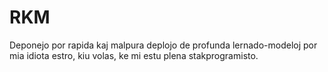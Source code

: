 # RKM
Deponejo por rapida kaj malpura deplojo de profunda lernado-modeloj por mia idiota estro, kiu volas, ke mi estu plena stakprogramisto.
